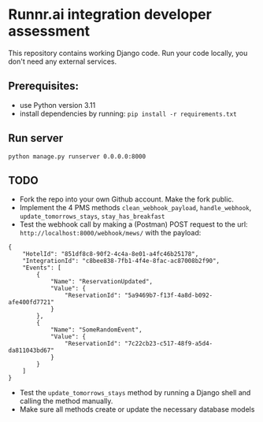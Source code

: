 # Runnr.ai integration developer assessment
This repository contains working Django code. Run your code locally, you don't need any external services.

## Prerequisites:
- use Python version 3.11
- install dependencies by running: `pip install -r requirements.txt`

## Run server
`python manage.py runserver 0.0.0.0:8000`

## TODO
- Fork the repo into your own Github account. Make the fork public.
- Implement the 4 PMS methods `clean_webhook_payload`, `handle_webhook`, `update_tomorrows_stays`, `stay_has_breakfast`
- Test the webhook call by making a (Postman) POST request to the url: `http://localhost:8000/webhook/mews/` with the payload:
```
{
    "HotelId": "851df8c8-90f2-4c4a-8e01-a4fc46b25178",
    "IntegrationId": "c8bee838-7fb1-4f4e-8fac-ac87008b2f90",
    "Events": [
        {
            "Name": "ReservationUpdated",
            "Value": {
                "ReservationId": "5a9469b7-f13f-4a8d-b092-afe400fd7721"
            }
        },
        {
            "Name": "SomeRandomEvent",
            "Value": {
                "ReservationId": "7c22cb23-c517-48f9-a5d4-da811043bd67"
            }
        }
    ]
}
```
- Test the `update_tomorrows_stays` method by running a Django shell and calling the method manually.
- Make sure all methods create or update the necessary database models
